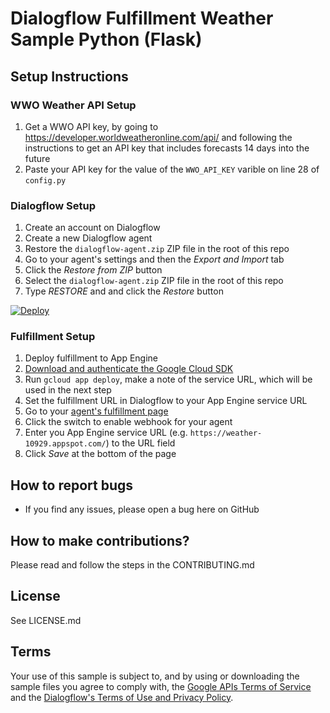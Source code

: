 # Dialogflow Fulfillment Weather Sample Python (Flask)

## Setup Instructions

### WWO Weather API Setup
 1. Get a WWO API key, by going to https://developer.worldweatheronline.com/api/ and following the instructions to get an API key that includes forecasts 14 days into the future
 1. Paste your API key for the value of the `WWO_API_KEY` varible on line 28 of `config.py`

### Dialogflow Setup
 1. Create an account on Dialogflow
 1. Create a new Dialogflow agent
 1. Restore the `dialogflow-agent.zip` ZIP file in the root of this repo
   1. Go to your agent's settings and then the *Export and Import* tab
   1. Click the *Restore from ZIP* button
   1. Select the `dialogflow-agent.zip` ZIP file in the root of this repo
   1. Type *RESTORE* and and click the *Restore* button

[![Deploy](https://www.herokucdn.com/deploy/button.svg)](https://heroku.com/deploy?template=https://github.com/xxx/xxx)

### Fulfillment Setup
 1. Deploy fulfillment to App Engine
   1. [Download and authenticate the Google Cloud SDK](https://cloud.google.com/sdk/docs/quickstart-macos)
   1. Run `gcloud app deploy`, make a note of the service URL, which will be used in the next step
 1. Set the fulfillment URL in Dialogflow to your App Engine service URL
   1. Go to your [agent's fulfillment page](https://console.dialogflow.com/api-client/#/agent//fulfillment)
   1. Click the switch to enable webhook for your agent
   1. Enter you App Engine service URL (e.g. `https://weather-10929.appspot.com/`) to the URL field
   1. Click *Save* at the bottom of the page

## How to report bugs
* If you find any issues, please open a bug here on GitHub

## How to make contributions?
Please read and follow the steps in the CONTRIBUTING.md

## License
See LICENSE.md

## Terms
Your use of this sample is subject to, and by using or downloading the sample files you agree to comply with, the [Google APIs Terms of Service](https://developers.google.com/terms/) and the [Dialogflow's Terms of Use and Privacy Policy](https://dialogflow.com/terms/).
